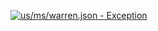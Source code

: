 [![us/ms/warren.json - Exception](https://img.shields.io/badge/us/ms/warren.json-Exception-red)](https://github.com/openaddresses/openaddresses/tree/master/sources/us/ms/warren.json)